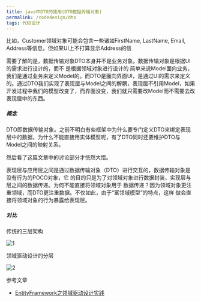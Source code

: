```yaml
---
title: java中DTO的使用(DTO数据传输对象)
permalink: /codedesign/dto
tags: 代码设计
---
```


比如，Customer领域对象可能会包含一些诸如FirstName, LastName, Email, Address等信息。但如果UI上不打算显示Address的信

需要了解的是，数据传输对象DTO本身并不是业务对象。数据传输对象是根据UI的需求进行设计的，而不 是根据领域对象进行设计的
简单来说Model面向业务，我们是通过业务来定义Model的。而DTO是面向界面UI，是通过UI的需求来定义的。通过DTO我们实现了表现层与Model之间的解耦，表现层不引用Model，如果开发过程中我们的模型改变了，而界面没变，我们就只需要改Model而不需要去改表现层中的东西。

##### 概念

DTO即数据传输对象。之前不明白有些框架中为什么要专门定义DTO来绑定表现层中的数据，为什么不能直接用实体模型呢，有了DTO同时还要维护DTO与Model之间的映射关系。

然后看了这篇文章中的讨论部分才恍然大悟。

表现层与应用层之间是通过数据传输对象（DTO）进行交互的，数据传输对象是没有行为的POCO对象，它 的目的只是为了对领域对象进行数据封装，实现层与层之间的数据传递。为何不能直接将领域对象用于 数据传递？因为领域对象更注重领域，而DTO更注重数据。不仅如此，由于“富领域模型”的特点，这样 做会直接将领域对象的行为暴露给表现层。

##### 对比
传统的三层架构

![1](https://raw.githubusercontent/minplemon/minplemon.github.io/master/images/java_code_design/52017893333_2.gif)

领域驱动设计的分层

![2](https://raw.githubusercontent/minplemon/minplemon.github.io/tree/master/images/java_code_design/52029421305_2.gif)

参考文章
- [EntityFramework之领域驱动设计实践](https://www.cnblogs.com/daxnet/archive/2010/07/07/1772584.html)
